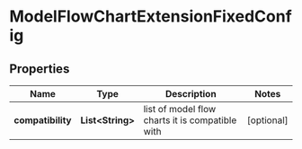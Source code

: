 # ModelFlowChartExtensionFixedConfig

## Properties
Name | Type | Description | Notes
------------ | ------------- | ------------- | -------------
**compatibility** | **List&lt;String&gt;** | list of model flow charts it is compatible with |  [optional]

